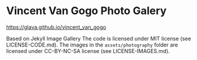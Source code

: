 # Vincent Van Gogo Photo Galery

https://glava.github.io/vincent_van_gogo

Based on Jekyll Image Gallery
The code is licensed under MIT license (see LICENSE-CODE.md). The images in the `assets/photography` folder are licensed under CC-BY-NC-SA license (see LICENSE-IMAGES.md).
